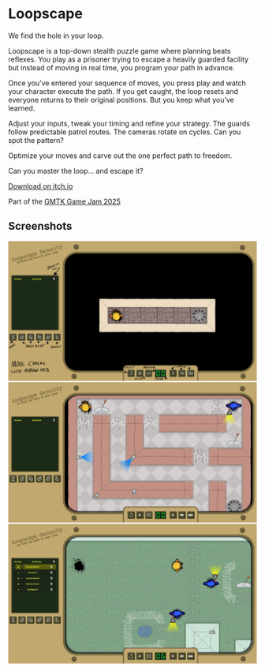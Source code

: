 # Loopscape

We find the hole in your loop.

Loopscape is a top-down stealth puzzle game where planning beats reflexes. You play as a prisoner trying to escape a heavily guarded facility but instead of moving in real time, you program your path in advance.

Once you’ve entered your sequence of moves, you press play and watch your character execute the path. If you get caught, the loop resets and everyone returns to their original positions. But you keep what you’ve learned.

Adjust your inputs, tweak your timing and refine your strategy. The guards follow predictable patrol routes. The cameras rotate on cycles. Can you spot the pattern?

Optimize your moves and carve out the one perfect path to freedom.

Can you master the loop... and escape it?

[Download on itch.io](https://maxjoehnk.itch.io/loopscape)

Part of the [GMTK Game Jam 2025](https://itch.io/jam/gmtk-2025)

## Screenshots

![Tutorial Level](./images/screenshots/Tutorial%20Level.png)
![Indoor Level](./images/screenshots/Indoor%20Level.jpeg)
![Outdoor Level](./images/screenshots/Outdoor%20Level.jpeg)
